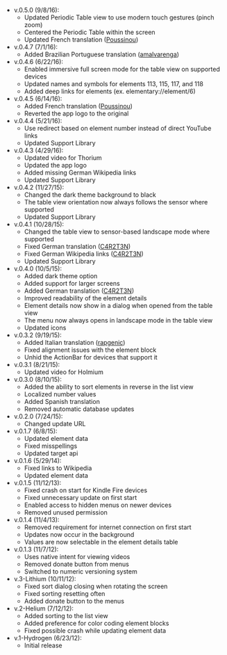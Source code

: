 ﻿- v.0.5.0 (9/8/16):
   * Updated Periodic Table view to use modern touch gestures (pinch zoom)
   * Centered the Periodic Table within the screen
   * Updated French translation ([Poussinou](https://github.com/Poussinou))
- v.0.4.7 (7/1/16):
   * Added Brazilian Portuguese translation ([amalvarenga](https://github.com/amalvarenga))
- v.0.4.6 (6/22/16):
   * Enabled immersive full screen mode for the table view on supported devices
   * Updated names and symbols for elements 113, 115, 117, and 118
   * Added deep links for elements (ex. elementary://element/6)
- v.0.4.5 (6/14/16):
   * Added French translation ([Poussinou](https://github.com/Poussinou))
   * Reverted the app logo to the original
- v.0.4.4 (5/21/16):
   * Use redirect based on element number instead of direct YouTube links
   * Updated Support Library
- v.0.4.3 (4/29/16):
   * Updated video for Thorium
   * Updated the app logo
   * Added missing German Wikipedia links
   * Updated Support Library
- v.0.4.2 (11/27/15):
   * Changed the dark theme background to black
   * The table view orientation now always follows the sensor where supported
   * Updated Support Library
- v.0.4.1 (10/28/15):
   * Changed the table view to sensor-based landscape mode where supported
   * Fixed German translation ([C4R2T3N](https://github.com/C4R2T3N))
   * Fixed German Wikipedia links ([C4R2T3N](https://github.com/C4R2T3N))
   * Updated Support Library
- v.0.4.0 (10/5/15):
   * Added dark theme option
   * Added support for larger screens
   * Added German translation ([C4R2T3N](https://github.com/C4R2T3N))
   * Improved readability of the element details
   * Element details now show in a dialog when opened from the table view
   * The menu now always opens in landscape mode in the table view
   * Updated icons
- v.0.3.2 (9/19/15):
   * Added Italian translation ([rapgenic](https://github.com/rapgenic))
   * Fixed alignment issues with the element block
   * Unhid the ActionBar for devices that support it
- v.0.3.1 (8/21/15):
   * Updated video for Holmium
- v.0.3.0 (8/10/15):
   * Added the ability to sort elements in reverse in the list view
   * Localized number values
   * Added Spanish translation
   * Removed automatic database updates
- v.0.2.0 (7/24/15):
   * Changed update URL
- v.0.1.7 (6/8/15):
   * Updated element data
   * Fixed misspellings
   * Updated target api
- v.0.1.6 (5/29/14):
   * Fixed links to Wikipedia
   * Updated element data
- v.0.1.5 (11/12/13):
   * Fixed crash on start for Kindle Fire devices
   * Fixed unnecessary update on first start
   * Enabled access to hidden menus on newer devices
   * Removed unused permission
- v.0.1.4 (11/4/13):
   * Removed requirement for internet connection on first start
   * Updates now occur in the background
   * Values are now selectable in the element details table
- v.0.1.3 (11/7/12):
   * Uses native intent for viewing videos
   * Removed donate button from menus
   * Switched to numeric versioning system
- v.3-Lithium (10/11/12):
   * Fixed sort dialog closing when rotating the screen
   * Fixed sorting resetting often
   * Added donate button to the menus
- v.2-Helium (7/12/12):
   * Added sorting to the list view
   * Added preference for color coding element blocks
   * Fixed possible crash while updating element data
- v.1-Hydrogen (6/23/12):
   * Initial release
